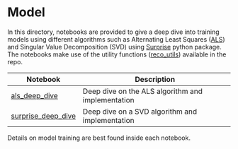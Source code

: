 # Model

In this directory, notebooks are provided to give a deep dive into training models using different algorithms such as 
 Alternating Least Squares ([ALS](https://spark.apache.org/docs/latest/api/python/_modules/pyspark/ml/recommendation.html#ALS)) and Singular Value Decomposition (SVD) using [Surprise](http://surpriselib.com/) python package. The notebooks make use of the utility functions ([reco_utils](../../reco_utils))
 available in the repo.

| Notebook | Description | 
| --- | --- | 
| [als_deep_dive](als_deep_dive.ipynb) | Deep dive on the ALS algorithm and implementation
| [surprise_deep_dive](surprise_svd_deep_dive.ipynb) | Deep dive on a SVD algorithm and implementation

Details on model training are best found inside each notebook.